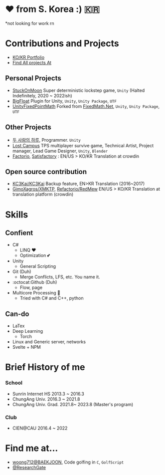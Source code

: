 # ❤️ from S. Korea :) :kr:

*not looking for work rn


# Contributions and Projects
- [KO/KR Portfolio](https://github.com/Yukinyaa/yukinyaa/blob/main/Portfolio_KO-KR.md)
- [Find All projects At](https://github.com/Yukinyaa/yukinyaa/blob/main/Projects.md)
## Personal Projects
- [StuckOnMoon](https://github.com/Yukinyaa/StuckOnMoon) Super deterministic lockstep game, `Unity` (Halted Indefinitely, 2020 ~ 2022ish)
- [BigFloat](https://github.com/Yukinyaa/BigFloat) Plugin for Unity, `Unity`, `Unity Package`, `UTF`
- [UnityFixedPointMath](https://github.com/Yukinyaa/UnityFixedPointMath) Forked from [FixedMath.Net](https://github.com/asik/FixedMath.Net), `Unity`, `Unity Package`, `UTF`

## Other Projects
- [두 사람의 하루](https://play.google.com/store/apps/details?id=com.sepiagames.haru&hl=ko&gl=US), Programmer. `Unity`
- [Lost Campus](https://github.com/Yukinyaa/LostCampus) TPS multiplayer survive game, Technical Artist, Project manager, Lead Game Designer, `Unity`, `Blender`
- [Factorio](https://factorio.com), [Satisfactory](https://www.satisfactorygame.com/) : EN/US > KO/KR Translation at crowdin

## Open source contribution
- [KC3Kai/KC3Kai](https://github.com/KC3Kai/KC3Kai) Backup feature, EN>KR Translation (2016~2017)
- [GimoXagros/XMKTP](https://github.com/GimoXagros/XMKTP), [Refactorio/RedMew](https://github.com/Refactorio/RedMew) EN/US > KO/KR Translation at translation platform (crowdin)

# Skills

## Confient
 - C#
   + LINQ ❤️
   + Optimization 💕
 - Unity
   + General Scripting
 - Git (Duh)
   + Merge Conflicts, LFS, etc. You name it.
 - :octocat:Github (Duh)
   + Flow, page
 - Multicore Processing 🌸
   + Tried with C# and C++, python
## Can-do
 - LaTex
 - Deep Learning
   - Torch
 - Linux and Generic server, networks
 - Svelte + NPM
 
 
# Brief History of me
### School
- Sunrin Internet HS 2013.3 \~ 2016.3
- ChungAng Univ. 2016.3 \~ 2021.8
- ChungAng Univ. Grad. 2021.8\~ 2023.8 \(Master's program\)

### Club
 - CIEN@CAU 2016.4 \~ 2022

# Find me at...
- [woong712@BAEKJOON](https://www.acmicpc.net/user/woong712), Code golfing in `C`, `GolfScript`
- [@ResearchGate](https://www.researchgate.net/profile/Jewoong-Hwang)

 
 
<!--
**Yukinyaa/yukinyaa** is a ✨ _special_ ✨ repository because its `README.md` (this file) appears on your GitHub profile.

Here are some ideas to get you started:

- 🔭 I’m currently working on ...
- 🌱 I’m currently learning ...
- 👯 I’m looking to collaborate on ...
- 🤔 I’m looking for help with ...
- 💬 Ask me about ...
- 📫 How to reach me: ...
- 😄 Pronouns: ...
- ⚡ Fun fact: ...
-->

